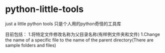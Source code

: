 # python-little-tools

just a little python tools
只是个人用的python奇怪的工具库

目前包括：
1.将特定文件修改名称为父目录名称(有样例文件夹和文件)
1.Change the name of a specific file to the name of the parent directory(There are sample folders and files)
